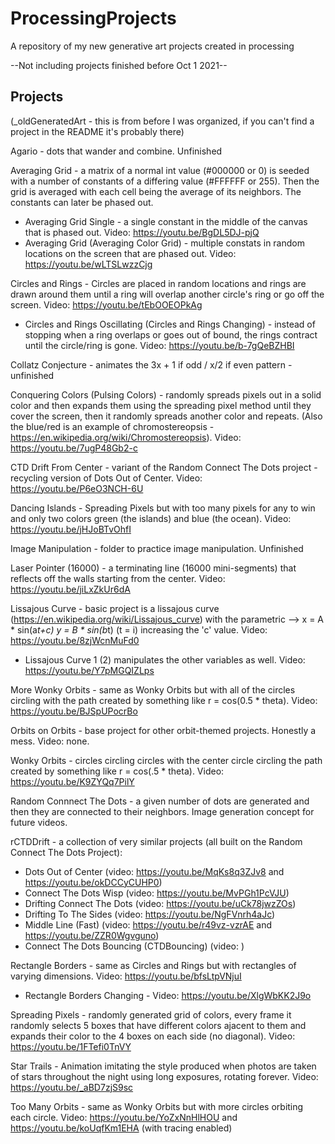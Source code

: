 # ProcessingProjects
A repository of my new generative art projects created in processing

--Not including projects finished before Oct 1 2021--

## Projects
(_oldGeneratedArt - this is from before I was organized, if you can't find a project in the README it's probably there)

Agario - dots that wander and combine. Unfinished

Averaging Grid - a matrix of a normal int value (#000000 or 0) is seeded with a number of constants of a differing value (#FFFFFF or 255). Then the grid is averaged with each cell being the average of its neighbors. The constants can later be phased out.
* Averaging Grid Single - a single constant in the middle of the canvas that is phased out. Video: https://youtu.be/BgDL5DJ-pjQ 
* Averaging Grid (Averaging Color Grid) - multiple constats in random locations on the screen that are phased out. Video: https://youtu.be/wLTSLwzzCjg 

Circles and Rings - Circles are placed in random locations and rings are drawn around them until a ring will overlap another circle's ring or go off the screen. Video: https://youtu.be/tEbOOEOPkAg 
* Circles and Rings Oscillating (Circles and Rings Changing) - instead of stopping when a ring overlaps or goes out of bound, the rings contract until the circle/ring is gone. Video: https://youtu.be/b-7gQeBZHBI 

Collatz Conjecture - animates the 3x + 1 if odd / x/2 if even pattern - unfinished

Conquering Colors (Pulsing Colors) - randomly spreads pixels out in a solid color and then expands them using the spreading pixel method until they cover the screen, then it randomly spreads another color and repeats. (Also the blue/red is an example of chromostereopsis - https://en.wikipedia.org/wiki/Chromostereopsis). Video: https://youtu.be/7ugP48Gb2-c

CTD Drift From Center - variant of the Random Connect The Dots project - recycling version of Dots Out of Center. Video: https://youtu.be/P6eO3NCH-6U

Dancing Islands - Spreading Pixels but with too many pixels for any to win and only two colors green (the islands) and blue (the ocean). Video: https://youtu.be/jHJoBTvOhfI

Image Manipulation - folder to practice image manipulation. Unfinished

Laser Pointer (16000) - a terminating line (16000 mini-segments) that reflects off the walls starting from the center. Video: https://youtu.be/jiLxZkUr6dA

Lissajous Curve - basic project is a lissajous curve (https://en.wikipedia.org/wiki/Lissajous_curve) with the parametric --> x = A * sin(a*t+c) y = B * sin(b*t) (t = i) increasing the 'c' value. Video: https://youtu.be/8zjWcnMuFd0
* Lissajous Curve 1 (2) manipulates the other variables as well. Video: https://youtu.be/Y7pMGQIZLps

More Wonky Orbits - same as Wonky Orbits but with all of the circles circling with the path created by something like r = cos(0.5 * theta). Video: https://youtu.be/BJSpUPocrBo 

Orbits on Orbits - base project for other orbit-themed projects. Honestly a mess. Video: none. 

Wonky Orbits - circles circling circles with the center circle circling the path created by something like r = cos(.5 * theta). Video: https://youtu.be/K9ZYQq7PilY

Random Connnect The Dots - a given number of dots are generated and then they are connected to their neighbors. Image generation concept for future videos.

rCTDDrift - a collection of very similar projects (all built on the Random Connect The Dots Project): 
* Dots Out of Center (video: https://youtu.be/MqKs8q3ZJv8 and https://youtu.be/okDCCyCUHP0)
* Connect The Dots Wisp (video: https://youtu.be/MvPGh1PcVJU)
* Drifting Connect The Dots (video: https://youtu.be/uCk78jwzZOs)
* Drifting To The Sides (video: https://youtu.be/NgFVnrh4aJc)
* Middle Line (Fast) (video: https://youtu.be/r49vz-vzrAE and https://youtu.be/ZZR0Wgvguno)
* Connect The Dots Bouncing (CTDBouncing) (video: )

Rectangle Borders - same as Circles and Rings but with rectangles of varying dimensions. Video: https://youtu.be/bfsLtpVNjuI 
* Rectangle Borders Changing - Video: https://youtu.be/XlgWbKK2J9o

Spreading Pixels - randomly generated grid of colors, every frame it randomly selects 5 boxes that have different colors ajacent to them and expands their color to the 4 boxes on each side (no diagonal). Video: https://youtu.be/1FTefi0TnVY 

Star Trails - Animation imitating the style produced when photos are taken of stars throughout the night using long exposures, rotating forever. Video: https://youtu.be/_aBD7zjS9sc 

Too Many Orbits - same as Wonky Orbits but with more circles orbiting each circle. Video: https://youtu.be/YoZxNnHlHOU and https://youtu.be/koUqfKm1EHA (with tracing enabled)



